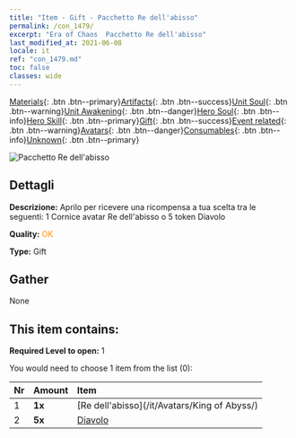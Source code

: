 ```yaml
---
title: "Item - Gift - Pacchetto Re dell'abisso"
permalink: /con_1479/
excerpt: "Era of Chaos  Pacchetto Re dell'abisso"
last_modified_at: 2021-06-08
locale: it
ref: "con_1479.md"
toc: false
classes: wide
---
```

 [Materials](/ItemsIT/){: .btn .btn--primary}[Artifacts](/ItemsIT/Artifacts/){: .btn .btn--success}[Unit Soul](/ItemsIT/UnitSoul/){: .btn .btn--warning}[Unit Awakening](/ItemsIT/UnitAwakening/){: .btn .btn--danger}[Hero Soul](/ItemsIT/HeroSoul/){: .btn .btn--info}[Hero Skill](/ItemsIT/HeroSkill/){: .btn .btn--primary}[Gift](/ItemsIT/Gift/){: .btn .btn--success}[Event related](/ItemsIT/Events/){: .btn .btn--warning}[Avatars](/ItemsIT/Avatars/){: .btn .btn--danger}[Consumables](/ItemsIT/Consumables/){: .btn .btn--info}[Unknown](/ItemsIT/Unknown/){: .btn .btn--primary}

 ![Pacchetto Re dell'abisso](/images/t/i_907093.png)

## Dettagli
 **Descrizione:** Aprilo per ricevere una ricompensa a tua scelta tra le seguenti: 1 Cornice avatar Re dell'abisso o 5 token Diavolo

 **Quality:** <span style="color: #FF8C00">OK</span>

 **Type:** Gift

## Gather

  None

## This item contains:

 **Required Level to open:** 1

 You would need to choose 1 item from the list (0):

  | Nr | Amount |     Item    |
  |:---|:-------|:------------|
  | 1 |  **1x** | [Re dell'abisso](/it/Avatars/King of Abyss/) |  | 
  | 2 |  **5x** | [Diavolo](/ItemsIT/unt_232/) |  | 
